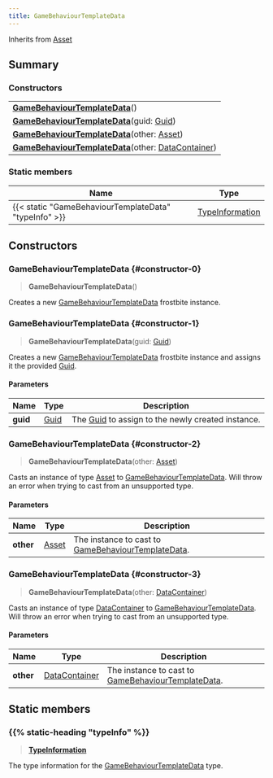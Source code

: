 ```yaml
---
title: GameBehaviourTemplateData
---
```


Inherits from [Asset](/vext/ref/fb/asset)

## Summary

### Constructors

|  |
| --- |
| **[GameBehaviourTemplateData](#constructor-0)**() |
| **[GameBehaviourTemplateData](#constructor-1)**(guid: [Guid](/vext/ref/shared/type/guid)) |
| **[GameBehaviourTemplateData](#constructor-2)**(other: [Asset](/vext/ref/fb/asset)) |
| **[GameBehaviourTemplateData](#constructor-3)**(other: [DataContainer](/vext/ref/shared/type/datacontainer)) |

### Static members

| Name | Type |
| ---- | ---- |
| {{< static "GameBehaviourTemplateData" "typeInfo" >}} | [TypeInformation](/vext/ref/shared/type/typeinformation) |

## Constructors

### GameBehaviourTemplateData {#constructor-0}

> **GameBehaviourTemplateData**()

Creates a new [GameBehaviourTemplateData](/vext/ref/fb/gamebehaviourtemplatedata) frostbite instance.

### GameBehaviourTemplateData {#constructor-1}

> **GameBehaviourTemplateData**(guid: [Guid](/vext/ref/shared/type/guid))

Creates a new [GameBehaviourTemplateData](/vext/ref/fb/gamebehaviourtemplatedata) frostbite instance and assigns it the provided [Guid](/vext/ref/shared/type/guid).

#### Parameters

| Name | Type | Description |
| ---- | ---- | ----------- |
| **guid** | [Guid](/vext/ref/shared/type/guid) | The [Guid](/vext/ref/shared/type/guid) to assign to the newly created instance. |

### GameBehaviourTemplateData {#constructor-2}

> **GameBehaviourTemplateData**(other: [Asset](/vext/ref/fb/asset))

Casts an instance of type [Asset](/vext/ref/fb/asset) to [GameBehaviourTemplateData](/vext/ref/fb/gamebehaviourtemplatedata). Will throw an error when trying to cast from an unsupported type.

#### Parameters

| Name | Type | Description |
| ---- | ---- | ----------- |
| **other** | [Asset](/vext/ref/fb/asset) | The instance to cast to [GameBehaviourTemplateData](/vext/ref/fb/gamebehaviourtemplatedata). |

### GameBehaviourTemplateData {#constructor-3}

> **GameBehaviourTemplateData**(other: [DataContainer](/vext/ref/shared/type/datacontainer))

Casts an instance of type [DataContainer](/vext/ref/shared/type/datacontainer) to [GameBehaviourTemplateData](/vext/ref/fb/gamebehaviourtemplatedata). Will throw an error when trying to cast from an unsupported type.

#### Parameters

| Name | Type | Description |
| ---- | ---- | ----------- |
| **other** | [DataContainer](/vext/ref/shared/type/datacontainer) | The instance to cast to [GameBehaviourTemplateData](/vext/ref/fb/gamebehaviourtemplatedata). |

## Static members

### {{% static-heading "typeInfo" %}}

> **[TypeInformation](/vext/ref/shared/type/typeinformation)**

The type information for the [GameBehaviourTemplateData](/vext/ref/fb/gamebehaviourtemplatedata) type.

